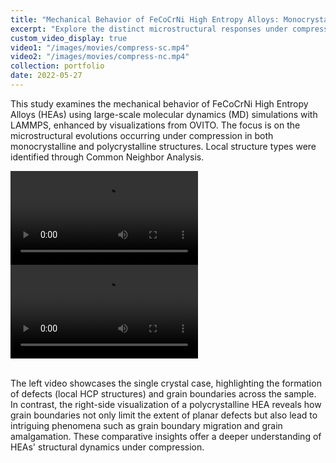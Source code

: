 ```yaml
---
title: "Mechanical Behavior of FeCoCrNi High Entropy Alloys: Monocrystalline vs. Polycrystalline"
excerpt: "Explore the distinct microstructural responses under compression in FeCoCrNi high entropy alloys"
custom_video_display: true
video1: "/images/movies/compress-sc.mp4"
video2: "/images/movies/compress-nc.mp4"
collection: portfolio
date: 2022-05-27
---
```


This study examines the mechanical behavior of FeCoCrNi High Entropy Alloys (HEAs) using large-scale molecular dynamics (MD) simulations with LAMMPS, enhanced by visualizations from OVITO. The focus is on the microstructural evolutions occurring under compression in both monocrystalline and polycrystalline structures. Local structure types were identified through Common Neighbor Analysis.

<div class="video-container">
  <video src="{{ page.video1 }}" controls="controls">
    Your browser does not support the video tag.
  </video>
  <video src="{{ page.video2 }}" controls="controls">
    Your browser does not support the video tag.
  </video>
</div>

<br>

The left video showcases the single crystal case, highlighting the formation of defects (local HCP structures) and grain boundaries across the sample. In contrast, the right-side visualization of a polycrystalline HEA reveals how grain boundaries not only limit the extent of planar defects but also lead to intriguing phenomena such as grain boundary migration and grain amalgamation. These comparative insights offer a deeper understanding of HEAs' structural dynamics under compression.